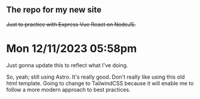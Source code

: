 ## The repo for my new site
~~Just to practice with Express Vue React on NodeJS.~~

# Mon 12/11/2023 05:58pm

Just gonna update this to reflect what I've doing. 

So, yeah; still using Astro.  It's really good.  Don't really like using this old html template.  Going to change to TailwindCSS because it will enable me to follow a more modern approach to best practices.



